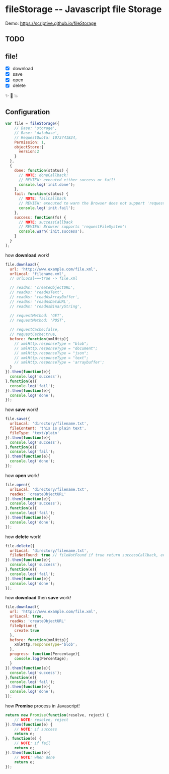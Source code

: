 fileStorage -- Javascript file Storage
========
Demo: https://scriptive.github.io/fileStorage

## TODO


## file!
- [x] download
- [x] save
- [x] open
- [x] delete

:sparkles: :camel: :boom:

## Configuration
```javascript
var file = fileStorage({
    // Base: 'storage',
    // Base: 'database',
    // RequestQuota: 1073741824,
    Permission: 1,
    objectStore:{
      version:2
    }
  },
  {
    done: function(status) {
      // NOTE: doneCallback!
      // REVIEW: executed either success or fail!
      console.log('init.done');
    },
    fail: function(status) {
      // NOTE: failCallback
      // REVIEW: executed to warn the Browser does not support 'requestFileSystem'!
      console.log('init.fail');
    },
    success: function(fs) {
      // NOTE: successCallback
      // REVIEW: Browser supports 'requestFileSystem'!
      console.warn('init.success');
    }
  }
);
```

how **download** work!
```javascript
file.download({
  url: 'http://www.example.com/file.xml',
  urlLocal: 'filename.xml',
  // urlLocal===true -> file.xml

  // readAs: 'createObjectURL',
  // readAs: 'readAsText',
  // readAs: 'readAsArrayBuffer',
  // readAs: 'readAsDataURL',
  // readAs: 'readAsBinaryString',

  // requestMethod: 'GET',
  // requestMethod: 'POST',
  
  // requestCache:false,
  // requestCache:true,
  before: function(xmlHttp){
    // xmlHttp.responseType = "blob";
    // xmlHttp.responseType = "document";
    // xmlHttp.responseType = "json";
    // xmlHttp.responseType = "text";
    // xmlHttp.responseType = 'arraybuffer';
  }
}).then(function(e){
  console.log('success');
},function(e){
  console.log('fail');
}).then(function(e){
  console.log('done');
});
```

how **save** work!
```javascript
file.save({
  urlLocal: 'directory/filename.txt',
  fileContent: 'this is plain text',
  fileType: 'text/plain'
}).then(function(e){
  console.log('success');
},function(e){
  console.log('fail');
}).then(function(e){
  console.log('done');
});
```

how **open** work!
```javascript
file.open({
  urlLocal: 'directory/filename.txt',
  readAs: 'createObjectURL'
}).then(function(e){
  console.log('success');
},function(e){
  console.log('fail');
}).then(function(e){
  console.log('done');
});
```

how **delete** work!
```javascript
file.delete({
  urlLocal: 'directory/filename.txt',
  fileNotFound: true // fileNotFound if true return successCallback, even the file is not found!
}).then(function(e){
  console.log('success');
},function(e){
  console.log('fail');
}).then(function(e){
  console.log('done');
});
```

how **download** then **save** work!
```javascript
file.download({
  url: 'http://www.example.com/file.xml',
  urlLocal: true,
  readAs: 'createObjectURL'
  fileOption:{
    create:true
  },
  before: function(xmlHttp){
    xmlHttp.responseType='blob';
  },
  progress: function(Percentage){
    console.log(Percentage);
  }
}).then(function(e){
  console.log('success');
},function(e){
  console.log('fail');
}).then(function(e){
  console.log('done');
});
```

how **Promise** process in Javascript!
```javascript
return new Promise(function(resolve, reject) {
    // NOTE: resolve, reject
}).then(function(e) {
    // NOTE: if success
    return e;
}, function(e) {
    // NOTE: if fail
    return e;
}).then(function(e){
    // NOTE: when done
    return e;
});
```
